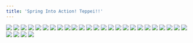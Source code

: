 ```yaml
---
title: 'Spring Into Action! Teppei!!'
---
```


![](images/violence-salaryman-teppei/part-5/t96.jpg)
![](images/violence-salaryman-teppei/part-5/t97.jpg)
![](images/violence-salaryman-teppei/part-5/t98.jpg)
![](images/violence-salaryman-teppei/part-5/t99.jpg)
![](images/violence-salaryman-teppei/part-5/t100.jpg)
![](images/violence-salaryman-teppei/part-5/t101.jpg)
![](images/violence-salaryman-teppei/part-5/t102.jpg)
![](images/violence-salaryman-teppei/part-5/t103.jpg)
![](images/violence-salaryman-teppei/part-5/t104.jpg)
![](images/violence-salaryman-teppei/part-5/t105.jpg)
![](images/violence-salaryman-teppei/part-5/t106.jpg)
![](images/violence-salaryman-teppei/part-5/t107.jpg)
![](images/violence-salaryman-teppei/part-5/t108.jpg)
![](images/violence-salaryman-teppei/part-5/t109.jpg)
![](images/violence-salaryman-teppei/part-5/t110.jpg)
![](images/violence-salaryman-teppei/part-5/t111.jpg)
![](images/violence-salaryman-teppei/part-5/t112.jpg)
![](images/violence-salaryman-teppei/part-5/t113.jpg)
![](images/violence-salaryman-teppei/part-5/t114.jpg)
![](images/violence-salaryman-teppei/part-5/t115.jpg)
![](images/violence-salaryman-teppei/part-5/t116.jpg)
![](images/violence-salaryman-teppei/part-5/t117.jpg)
![](images/violence-salaryman-teppei/part-5/t118.jpg)
![](images/violence-salaryman-teppei/part-5/t119.jpg)
![](images/violence-salaryman-teppei/part-5/t120.jpg)
![](images/violence-salaryman-teppei/part-5/t121.jpg)
![](images/violence-salaryman-teppei/part-5/t122.jpg)
![](images/violence-salaryman-teppei/part-5/t123.jpg)
![](images/violence-salaryman-teppei/part-5/t124.jpg)